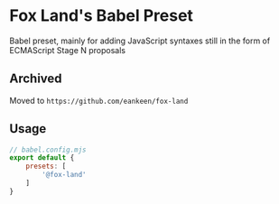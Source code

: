 # Fox Land's Babel Preset

Babel preset, mainly for adding JavaScript syntaxes still in the form of ECMAScript Stage N proposals

## Archived

Moved to `https://github.com/eankeen/fox-land`

## Usage

```js
// babel.config.mjs
export default {
	presets: [
		'@fox-land'
	]
}
```

